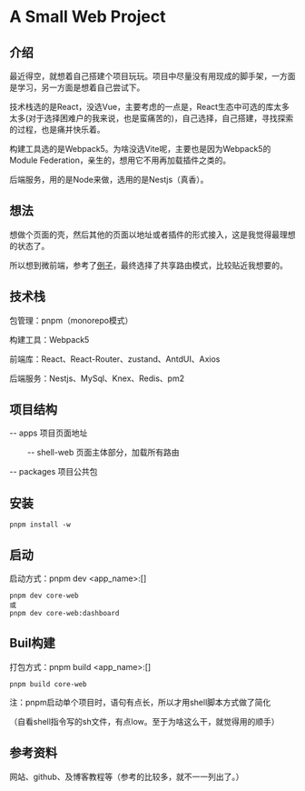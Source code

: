 # A Small Web Project



## 介绍

最近得空，就想着自己搭建个项目玩玩。项目中尽量没有用现成的脚手架，一方面是学习，另一方面是想着自己尝试下。

技术栈选的是React，没选Vue，主要考虑的一点是，React生态中可选的库太多太多(对于选择困难户的我来说，也是蛮痛苦的)，自己选择，自己搭建，寻找探索的过程，也是痛并快乐着。

构建工具选的是Webpack5。为啥没选Vite呢，主要也是因为Webpack5的Module Federation，亲生的，想用它不用再加载插件之类的。

后端服务，用的是Node来做，选用的是Nestjs（真香）。





## 想法

想做个页面的壳，然后其他的页面以地址或者插件的形式接入，这是我觉得最理想的状态了。

所以想到微前端，参考了[例子](https://github.com/module-federation/module-federation-examples)，最终选择了共享路由模式，比较贴近我想要的。





## 技术栈

包管理：pnpm（monorepo模式）

构建工具：Webpack5

前端库：React、React-Router、zustand、AntdUI、Axios

后端服务：Nestjs、MySql、Knex、Redis、pm2





## 项目结构

-- apps 项目页面地址

        -- shell-web 页面主体部分，加载所有路由

-- packages 项目公共包





## 安装

```
pnpm install -w
```





## 启动

启动方式：pnpm dev <app_name>:[<config>]

```
pnpm dev core-web
或 
pnpm dev core-web:dashboard
```





## Buil构建

打包方式：pnpm build <app_name>:[<config>]

```
pnpm build core-web
```

注：pnpm启动单个项目时，语句有点长，所以才用shell脚本方式做了简化

（自看shell指令写的sh文件，有点low。至于为啥这么干，就觉得用的顺手）





## 参考资料

网站、github、及博客教程等（参考的比较多，就不一一列出了。）